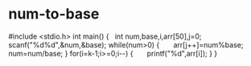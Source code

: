 # num-to-base
#include <stdio.h>
int main()
{
    int num,base,i,arr[50],j=0;
    scanf("%d%d",&num,&base);
    while(num>0)
    {
        arr[j++]=num%base;
        num=num/base;
    }
    for(i=k-1;i>=0;i--)
    {
        printf("%d",arr[i]);
    }
}

